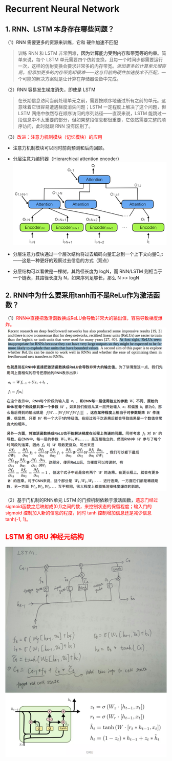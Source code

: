 # Recurrent Neural Network
## 1. RNN、LSTM 本身存在哪些问题？
（1）RNN 需要更多的资源来训练，它和 硬件加速不匹配
> 训练 RNN 和 LSTM 非常困难，**因为计算能力受到内存和带宽等的约束**。简单来说，每个 LSTM 单元需要四个仿射变换，且每一个时间步都需要运行一次，这样的仿射变换会要求非常多的内存带宽。*添加更多的计算单元很容易，但添加更多的内存带宽却很难——这与目前的硬件加速技术不匹配*，一个可能的解决方案就是让计算在存储器设备中完成。

（2）RNN 容易发生梯度消失，即使是 LSTM
> 在长期信息访问当前处理单元之前，需要按顺序地通过所有之前的单元。这意味着它很容易遭遇梯度消失问题；LSTM 一定程度上解决了这个问题，但 LSTM 网络中依然存在顺序访问的序列路径——直观来说，LSTM 能跳过一段信息中不太重要的部分，但如果整段信息都很重要，它依然需要完整的顺序访问，此时就跟 RNN 没有区别了。

（3）<font color='red'>改进：注意力机制模块（记忆模块）的应用</font>
- 注意力机制模块可以同时前向预测和后向回顾。
- 分层注意力编码器（Hierarchical attention encoder）
![](../assets/deep_learning/hierarchical_attention_encoder.png)

- 分层注意力模块通过一个层次结构将过去编码向量汇总到一个上下文向量C_t ——这是一种更好的观察过去信息的方式（观点）
- 分层结构可以看做是一棵树，其路径长度为 logN，而 RNN/LSTM 则相当于一个链表，其路径长度为 N，如果序列足够长，那么 N >> logN

## 2. RNN中为什么要采用tanh而不是ReLu作为激活函数？
（1）<font color='red'>RNN中直接把激活函数换成ReLU会导致非常大的输出值，容易导致梯度爆炸。</font>
![](../assets/deep_learning/why_relu_not_used_in_rnn.png)

（2）基于门机制的RNN单元
LSTM 的门控机制依赖于激活函数，<font color='red'>遗忘门经过sigmoid函数之后映射成(0,1)之间的数，来控制状态的保留程度；输入门的 sigmoid 控制加入新的信息的程度，同时 tanh 控制增加信息还是减少信息 tanh(-1, 1)。

## LSTM 和 GRU 神经元结构
![](../assets/deep_learning/lstm.jpeg)
![](../assets/deep_learning/gru.png)
